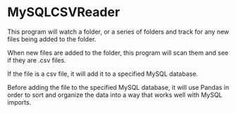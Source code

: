 # MySQLCSVReader

This program will watch a folder, or a series of folders and track for any new files being added to the folder.



When new files are added to the folder, this program will scan them and see if they are .csv files.

If the file is a csv file, it will add it to a specified MySQL database.



Before adding the file to the specified MySQL database, it will use Pandas in order to sort and organize the data into a way that works well with MySQL imports. 









